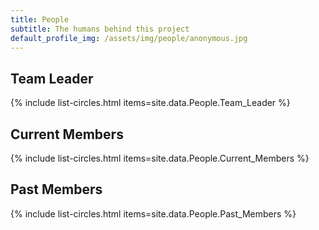 ```yaml
---
title: People
subtitle: The humans behind this project
default_profile_img: /assets/img/people/anonymous.jpg
---
```


## Team Leader

{% include list-circles.html items=site.data.People.Team_Leader %}

## Current Members

{% include list-circles.html items=site.data.People.Current_Members %}

## Past Members

{% include list-circles.html items=site.data.People.Past_Members %}
